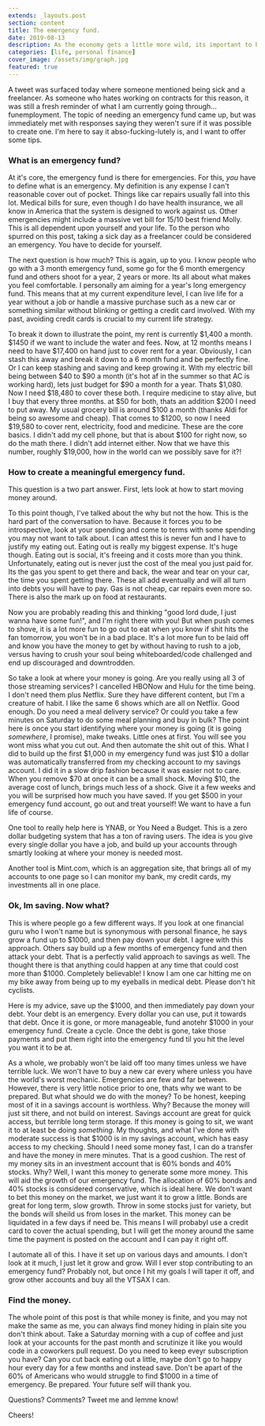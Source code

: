 ```yaml
---
extends: _layouts.post
section: content
title: The emergency fund.
date: 2019-08-13
description: As the economy gets a little more wild, its important to be stashing money away.
categories: [life, personal finance]
cover_image: /assets/img/graph.jpg
featured: true
---
```


A tweet was surfaced today where someone mentioned being sick and a freelancer. As someone who hates working on contracts for this reason, it was still a fresh reminder of what I am currently going through... funemployment. The topic of needing an emergency fund came up, but was immediately met with responses saying they weren't sure if it was possible to create one. I'm here to say it abso-fucking-lutely is, and I want to offer some tips. 

### What is an emergency fund?

At it's core, the emergency fund is there for emergencies. For this, _you_ have to define what is an emergency. My definition is any expense I can't reasonable cover out of pocket. Things like car repairs usually fall into this lot. Medical bills for sure, even though I do have health insurance, we all know in America that the system is designed to work against us. Other emergencies might include a massive vet bill for 15/10 best friend Molly. This is all dependent upon yourself and your life. To the person who spurred on this post, taking a sick day as a freelancer could be considered an emergency. You have to decide for yourself. 

The next question is how much? This is again, up to you. I know people who go with a 3 month emergency fund, some go for the 6 month emergency fund and others shoot for a year, 2 years or more. Its all about what makes you feel comfortable. I personally am aiming for a year's long emergency fund. This means that at my current expenditure level, I can live life for a year without a job or handle a massive purchase such as a new car or something similar without blinking or getting a credit card involved. With my past, avoiding credit cards is crucial to my current life strategy. 

To break it down to illustrate the point, my rent is currently $1,400 a month. $1450 if we want to include the water and fees. Now, at 12 months means I need to have $17,400 on hand just to cover rent for a year. Obviously, I can stash this away and break it down to a 6 month fund and be perfectly fine. Or I can keep stashing and saving and keep growing it. With my electric bill being between $40 to $90 a month (it's hot af in the summer so that AC is working hard), lets just budget for $90 a month for a year. Thats $1,080. Now I need $18,480 to cover these both. I require medicine to stay alive, but I buy that every three months. at $50 for both, thats an addition $200 I need to put away. My usual grocery bill is around $100 a month (thanks Aldi for being so awesome and cheap). That comes to $1200, so now I need $19,580 to cover rent, electricity, food and medicine. These are the core basics. I didn't add my cell phone, but that is about $100 for right now, so do the math there. I didn't add internet either. Now that we have this number, roughly $19,000, how in the world can we possibly save for it?!

### How to create a meaningful emergency fund. 

This question is a two part answer. First, lets look at how to start moving money around.

To this point though, I've talked about the why but not the how. This is the hard part of the conversation to have. Because it forces you to be introspective, look at your spending and come to terms with some spending you may not want to talk about. I can attest this is never fun and I have to justify my eating out. Eating out is really my biggest expense. It's huge though. Eating out is social, it's freeing and it costs more than you think. Unfortunately, eating out is never just the cost of the meal you just paid for. Its the gas you spent to get there and back, the wear and tear on your car, the time you spent getting there. These all add eventually and will all turn into debts you will have to pay. Gas is not cheap, car repairs even more so. There is also the mark up on food at restaurants. 

Now you are probably reading this and thinking "good lord dude, I just wanna have some fun!", and I'm right there with you! But when push comes to shove, it is a lot more fun to go out to eat when you know if shit hits the fan tomorrow, you won't be in a bad place. It's a lot more fun to be laid off and know you have the money to get by without having to rush to a job, versus having to crush your soul being whiteboarded/code challenged and end up discouraged and downtrodden. 

So take a look at where your money is going. Are you really using all 3 of those streaming services? I cancelled HBONow and Hulu for the time being. I don't need them plus Netflix. Sure they have different content, but I'm a creature of habit. I like the same 6 shows which are all on Netflix. Good enough. Do you need a meal delivery service? Or could you take a few minutes on Saturday to do some meal planning and buy in bulk? The point here is once you start identifying where your money is going (it is going _somewhere_, I promise), make tweaks. Little ones at first. You will see you wont miss what you cut out. And then automate the shit out of this. What I did to build up the first $1,000 in my emergency fund was just $10 a dollar was automatically transferred from my checking account to my savings account. I did it in a slow drip fashion because it was easier not to care. When you remove $70 at once it can be a small shock. Moving $10, the average cost of lunch, brings much less of a shock. Give it a few weeks and you will be surprised how much you have saved. If you get $500 in your emergency fund account, go out and treat yourself! We want to have a fun life of course. 

One tool to really help here is YNAB, or You Need a Budget. This is a zero dollar budgeting system that has a ton of raving users. The idea is you give every single dollar you have a job, and build up your accounts through smartly looking at where your money is needed most. 

Another tool is Mint.com, which is an aggregation site, that brings all of my accounts to one page so I can monitor my bank, my credit cards, my investments all in one place. 

### Ok, Im saving. Now what?

This is where people go a few different ways. If you look at one financial guru who I won't name but is synonymous with personal finance, he says grow a fund up to $1000, and then pay down your debt. I agree with this approach. Others say build up a few months of emergency fund and then attack your debt. That is a perfectly valid approach to savings as well. The thought there is that anything could happen at any time that could cost more than $1000. Completely believable! I know I am one car hitting me on my bike away from being up to my eyeballs in medical debt. Please don't hit cyclists. 

Here is my advice, save up the $1000, and then immediately pay down your debt. Your debt is an emergency. Every dollar you can use, put it towards that debt. Once it is gone, or more manageable, fund anotehr $1000 in your emergency fund. Create a cycle. Once the debt is gone, take those payments and put them right into the emergency fund til you hit the level you want it to be at. 

As a whole, we probably won't be laid off too many times unless we have terrible luck. We won't have to buy a new car every where unless you have the world's worst mechanic. Emergencies are few and far between. However, there is very little notice prior to one, thats why we want to be prepared. But what should we do with the money? To be honest, keeping most of it in a savings account is worthless. Why? Because the money will just sit there, and not build on interest. Savings account are great for quick access, but terrible long term storage. If this money is going to sit, we want it to at least be doing _something_. My thoughts, and what I've done with moderate success is that $1000 is in my savings account, which has easy access to my checking. Should I need some money fast, I can do a transfer and have the money in mere minutes. That is a good cushion. The rest of my money sits in an investment account that is 60% bonds and 40% stocks. Why? Well, I want this money to generate some more money. This will aid the growth of our emergency fund. The allocation of 60% bonds and 40% stocks is considered conservative, which is ideal here. We don't want to bet this money on the market, we just want it to grow a little. Bonds are great for long term, slow growth. Throw in some stocks just for variety, but the bonds will sheild us from loses in the market. This money can be liquidated in a few days if need be. This means I will probabyl use a credit card to cover the actual spending, but I will get the money around the same time the payment is posted on the account and I can pay it right off. 

I automate all of this. I have it set up on various days and amounts. I don't look at it much, I just let it grow and grow. Will I ever stop contributing to an emergency fund? Probably not, but once I hit my goals I will taper it off, and grow other accounts and buy all the VTSAX I can. 

### Find the money. 

The whole point of this post is that while money is finite, and you may not make the same as me, you can always find money hiding in plain site you don't think about. Take a Saturday morning with a cup of coffee and just look at your accounts for the past month and scrutinize it like you would code in a coworkers pull request. Do you need to keep eveyr subscription you have? Can you cut back eating out a little, maybe don't go to happy hour every day for a few months and instead save. Don't be apart of the 60% of Americans who would struggle to find $1000 in a time of emergency. Be prepared. Your future self will thank you. 

Questions? Comments? Tweet me and lemme know!

Cheers!